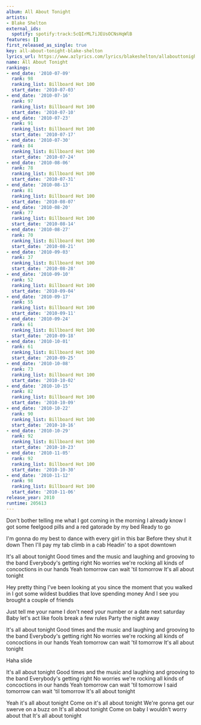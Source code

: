 ```yaml
---
album: All About Tonight
artists:
- Blake Shelton
external_ids:
  spotify: spotify:track:5cQIrML7iJEUsOCNsHqWlB
features: []
first_released_as_single: true
key: all-about-tonight-blake-shelton
lyrics_url: https://www.azlyrics.com/lyrics/blakeshelton/allabouttonight.html
name: All About Tonight
rankings:
- end_date: '2010-07-09'
  rank: 98
  ranking_list: Billboard Hot 100
  start_date: '2010-07-03'
- end_date: '2010-07-16'
  rank: 97
  ranking_list: Billboard Hot 100
  start_date: '2010-07-10'
- end_date: '2010-07-23'
  rank: 91
  ranking_list: Billboard Hot 100
  start_date: '2010-07-17'
- end_date: '2010-07-30'
  rank: 84
  ranking_list: Billboard Hot 100
  start_date: '2010-07-24'
- end_date: '2010-08-06'
  rank: 78
  ranking_list: Billboard Hot 100
  start_date: '2010-07-31'
- end_date: '2010-08-13'
  rank: 81
  ranking_list: Billboard Hot 100
  start_date: '2010-08-07'
- end_date: '2010-08-20'
  rank: 77
  ranking_list: Billboard Hot 100
  start_date: '2010-08-14'
- end_date: '2010-08-27'
  rank: 70
  ranking_list: Billboard Hot 100
  start_date: '2010-08-21'
- end_date: '2010-09-03'
  rank: 37
  ranking_list: Billboard Hot 100
  start_date: '2010-08-28'
- end_date: '2010-09-10'
  rank: 52
  ranking_list: Billboard Hot 100
  start_date: '2010-09-04'
- end_date: '2010-09-17'
  rank: 55
  ranking_list: Billboard Hot 100
  start_date: '2010-09-11'
- end_date: '2010-09-24'
  rank: 61
  ranking_list: Billboard Hot 100
  start_date: '2010-09-18'
- end_date: '2010-10-01'
  rank: 61
  ranking_list: Billboard Hot 100
  start_date: '2010-09-25'
- end_date: '2010-10-08'
  rank: 73
  ranking_list: Billboard Hot 100
  start_date: '2010-10-02'
- end_date: '2010-10-15'
  rank: 82
  ranking_list: Billboard Hot 100
  start_date: '2010-10-09'
- end_date: '2010-10-22'
  rank: 90
  ranking_list: Billboard Hot 100
  start_date: '2010-10-16'
- end_date: '2010-10-29'
  rank: 92
  ranking_list: Billboard Hot 100
  start_date: '2010-10-23'
- end_date: '2010-11-05'
  rank: 92
  ranking_list: Billboard Hot 100
  start_date: '2010-10-30'
- end_date: '2010-11-12'
  rank: 98
  ranking_list: Billboard Hot 100
  start_date: '2010-11-06'
release_year: 2010
runtime: 205613
---
```

Don't bother telling me what I got coming in the morning
I already know
I got some feelgood pills and a red gatorade by my bed
Ready to go

I'm gonna do my best to dance with every girl in this bar
Before they shut it down
Then I'll pay my tab climb in a cab
Headin' to a spot downtown

It's all about tonight
Good times and the music and laughing and grooving to the band
Everybody's getting right
No worries we're rocking all kinds of concoctions in our hands
Yeah tomorrow can wait 'til tomorrow
It's all about tonight

Hey pretty thing
I've been looking at you since the moment that you walked in
I got some wildest buddies that love spending money
And I see you brought a couple of friends

Just tell me your name
I don't need your number or a date next saturday
Baby let's act like fools break a few rules
Party the night away

It's all about tonight
Good times and the music and laughing and grooving to the band
Everybody's getting right
No worries we're rocking all kinds of concoctions in our hands
Yeah tomorrow can wait 'til tomorrow
It's all about tonight

Haha slide

It's all about tonight
Good times and the music and laughing and grooving to the band
Everybody's getting right
No worries we're rocking all kinds of concoctions in our hands
Yeah tomorrow can wait 'til tomorrow
I said tomorrow can wait 'til tomorrow
It's all about tonight

Yeah it's all about tonight
Come on it's all about tonight
We're gonna get our swerve on a buzz on
It's all about tonight
Come on baby I wouldn't worry about that
It's all about tonight

